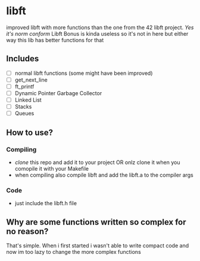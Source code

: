 # libft
improved libft with more functions than the one from the 42 libft project.
*Yes it's norm conform*
Libft Bonus is kinda useless so it's not in here but either way this lib has better functions for that

## Includes
- [ ] normal libft functions (some might have been improved)
- [ ] get_next_line
- [ ] ft_printf
- [ ] Dynamic Pointer Garbage Collector
- [ ] Linked List
- [ ] Stacks
- [ ] Queues

## How to use?
### Compiling
- *clone* this repo and add it to your project OR onlz clone it when you comopile it with your Makefile
- when compiling also compile libft and add the libft.a to the compiler args
### Code
- just include the libft.h file


## Why are some functions written so complex for no reason?
That's simple. When i first started i wasn't able to write compact code and now im too lazy to change the more complex functions
